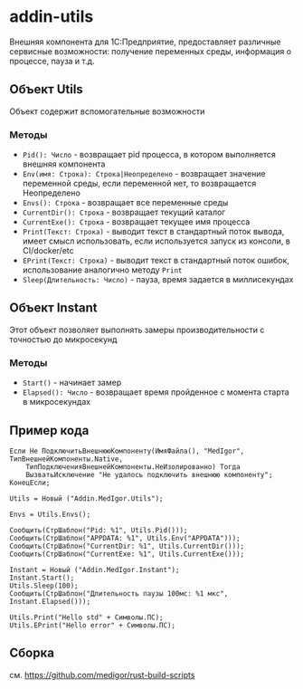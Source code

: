 # addin-utils
Внешняя компонента для 1С:Предприятие, предоставляет различные сервисные возможности: получение переменных среды, информация о процессе, пауза и т.д.

## Объект Utils
Объект содержит вспомогательные возможности
### Методы
- `Pid(): Число` - возвращает pid процесса, в котором выполняется внешняя компонента
- `Env(имя: Строка): Строка|Неопределено` - возвращает значение переменной среды, если переменной нет, то возвращается Неопределено
- `Envs(): Строка` - возвращает все переменные среды
- `CurrentDir(): Строка` - возвращает текущий каталог
- `CurrentExe(): Строка` - возвращает текущее имя процесса
- `Print(Текст: Строка)` - выводит текст в стандартный поток вывода, имеет смысл использовать, если используется запуск из консоли, в CI/docker/etc
- `EPrint(Текст: Строка)` - выводит текст в стандартный поток ошибок, использование аналогично методу `Print`
- `Sleep(Длительность: Число)` - пауза, время задается в миллисекундах

## Объект Instant
Этот объект позволяет выполнять замеры производительности с точностью до микросекунд
### Методы
- `Start()` - начинает замер
- `Elapsed(): Число` - возвращает время пройденное с момента старта в микросекундах

## Пример кода
```bsl
Если Не ПодключитьВнешнююКомпоненту(ИмяФайла(), "MedIgor", ТипВнешнейКомпоненты.Native,
    ТипПодключенияВнешнейКомпоненты.НеИзолированно) Тогда
    ВызватьИсключение "Не удалось подключить внешнюю компоненту";
КонецЕсли;

Utils = Новый ("Addin.MedIgor.Utils");

Envs = Utils.Envs();

Сообщить(СтрШаблон("Pid: %1", Utils.Pid()));
Сообщить(СтрШаблон("APPDATA: %1", Utils.Env("APPDATA")));
Сообщить(СтрШаблон("CurrentDir: %1", Utils.CurrentDir()));
Сообщить(СтрШаблон("CurrentExe: %1", Utils.CurrentExe()));

Instant = Новый ("Addin.MedIgor.Instant");
Instant.Start();
Utils.Sleep(100);
Сообщить(СтрШаблон("Длительность паузы 100мс: %1 мкс", Instant.Elapsed()));

Utils.Print("Hello std" + Символы.ПС);
Utils.EPrint("Hello error" + Символы.ПС);
```

## Сборка
см. https://github.com/medigor/rust-build-scripts
